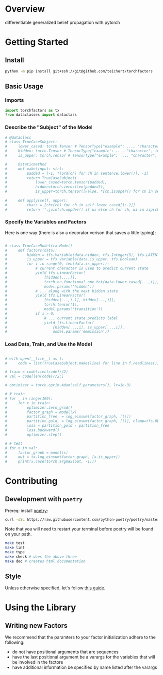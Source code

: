 # Overview
differentiable generalized belief propagation with pytorch

# Getting Started

## Install
<!--pytest-codeblocks:skip-->
```bash
python -m pip install git+ssh://git@github.com/teichert/torchfactors
```

## Basic Usage

### Imports

```python
import torchfactors as tx
from dataclasses import dataclass
```

### Describe the "Subject" of the Model
<!--pytest-codeblocks:cont-->
```python
# @dataclass
# class TrueCaseSubject:
#     lower_cased: torch.Tensor # TensorType["example": ..., "character", int]
#     hidden: torch.Tensor # TensorType["example": ..., "character", int]
#     is_upper: torch.Tensor # TensorType["example": ..., "character", bool]

#     @staticmethod
#     def make(input: str):
#         padded = [-1, *[ord(ch) for ch in sentence.lower()], -1]
#         return TrueCaseSubject(
#             lower_cased=torch.tensor(padded),
#             hidden=torch.zeros(len(padded)),
#             is_upper=torch.tensor([False, *[ch.isupper() for ch in sentence], False]))
    
#     def apply(self, upper):
#         chars = [chr(ch) for ch in self.lower_cased[1:-2]]
#         return ''.join(ch.uppder() if ui else ch for ch, ui in zip(chars, upper))
```

### Specify the Variables and Factors
Here is one way (there is also a decorator verison that saves a little typing):
<!--pytest-codeblocks:cont-->
```python

# class TrueCaseModel(tx.Model)
#     def factors(data):
#         hidden = tfs.Variable(data.hidden, tfs.Integer(5), tfs.LATENT)
#         is_upper = tfs.Variable(data.is_upper, tfs.Boolean)
#         for i in range(0, len(data.is_upper)):
#             # current character is used to predict current state
#             yield tfs.LinearFactor(
#                 [hidden[...,]],
#                 torch.nn.functional.one_hot(data.lower_cased[...,i]),
#                 model.params('hidden'))
#             # ... along with the next hidden state
#             yield tfs.LinearFactor(
#                 [hidden[...,i-1], hidden[...,i]],
#                 torch.tensor(1),
#                 model.params('transition'))
#             if i > 0:
#                 # ... current state predicts label
#                 yield tfs.LinearFactor(
#                     [hidden[...,i], is_upper[...,i]],
#                     model.params('emmission'))
```

### Load Data, Train, and Use the Model
<!--pytest-codeblocks:cont-->
```python

# with open(__file__) as f:
#     code = list(TrueCaseSubject.make(line) for line in f.readlines())

# train = code[:len(code)//2]
# val = code[len(code)//2:]

# optimizer = torch.optim.Adam(self.parameters(), lr=1e-3)

# # train
# for _ in range(100):
#     for x in train:
#         optimizer.zero_grad()
#         factor_graph = model(x)
#         partition_free, = log_einsum(factor_graph, [()])
#         partition_gold, = log_einsum(factor_graph, [()], clamp=tfs.OBSERVED)
#         loss = partition_gold - partition_free
#         loss.backward()
#         optimizer.step()

# # test
# for x in val:
#     factor_graph = model(s)
#     out = tx.log_einsum(factor_graph, [x.is_upper])
#     print(x.case(torch.argmax(out, -1)))

```

# Contributing
## Development with `poetry`
Prereq: install [poetry](https://python-poetry.org/docs/#installation):

<!--pytest-codeblocks:skip-->
```bash
curl -sSL https://raw.githubusercontent.com/python-poetry/poetry/master/get-poetry.py | python -
```

Note that you will need to restart your terminal before poetry will be found on your path.

<!--pytest-codeblocks:skip-->
```bash
make test
make lint
make type
make check # does the above three
make doc # creates html documentation
```

## Style
Unless otherwise specified, let's follow [this guide](https://luminousmen.com/post/the-ultimate-python-style-guidelines).


# Using the Library

## Writing new Factors
We recommend that the paramters to your factor initialization adhere to the following:
- do not have positional arguments that are sequences
- have the last positional argument be a varargs for the variables that will be involved in the factore
- have additional information be specified by name listed after the varargs

